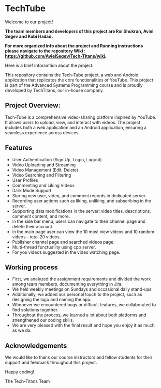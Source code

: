 # TechTube
Welcome to our project!

**The team members and developers of this project are Roi Shukrun, Aviel Segev and Kobi Hadad.**

**For more organized info about the project and Running instructions please navigate to the repository Wiki : https://github.com/AvielSegev/Tech-Titans/wiki.**

Here is a brief inforamtion about the project:

This repository contains the Tech-Tube project, a web and Android application that replicates the core functionalities of YouTube.
This project is part of the Advanced Systems Programming course and is proudly developed by TechTitans, our in-house company.

## Project Overview:
Tech-Tube is a comprehensive video-sharing platform inspired by YouTube. It allows users to upload, view, and interact with videos. The project includes both a web application and an Android application, ensuring a seamless experience across devices.

## Features
- User Authentication (Sign Up, Login, Logout)
- Video Uploading and Streaming
- Video Management (Edit, Delete)
- Video Searching and Filtering
- User Profiles
- Commenting and Liking Videos
- Dark Mode Support
- Storing new user, video, and comment records in dedicated server.
- Recording user actions such as liking, unliking, and subscribing in the server.
- Supporting data modifications in the server: video titles, descriptions, comment content, and more.
- In the side bar menu, users can navigate to their channel page and delete their account.
- In the main page user can view the 10 most view videos and 10 random videos - total 20 videos.
- Publisher channel page and searched videos page.
- Multi-thread functuallity using cpp server.
- For you videos suggested in the video watching page.

## Working process

- First, we analyzed the assignment requirements and divided the work among team members, documenting everything in Jira.
- We held weekly meetings on Sundays and occasional daily stand-ups.
- Additionally, we added our personal touch to the project, such as designing the logo and naming the app.
- Whenever we encountered bugs or difficult features, we collaborated to find solutions together.
- Throughout the process, we learned a lot about both platforms and strengthened our coding skills.
- We are very pleased with the final result and hope you enjoy it as much as we do.

## Acknowledgements
We would like to thank our course instructors and fellow students for their support and feedback throughout this project.

Happy coding!

The Tech-Titans Team
